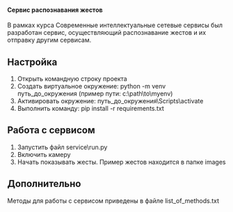 #### Сервис распознавания жестов
В рамках курса Современные интеллектуальные сетевые сервисы был разработан сервис, осуществляющий распознавание жестов и их отправку другим сервисам.

## Настройка

1. Открыть командную строку проекта
2. Создать виртуальное окружение: python -m venv путь_до_окружения (пример пути: c:\path\to\myenv)
3. Активировать окружение: путь_до_окружения\Scripts\activate
4. Выполнить команду: pip install -r requirements.txt

## Работа с сервисом

1. Запустить файл service\run.py
2. Включить камеру
3. Начать показывать жесты. Пример жестов находится в папке images

## Дополнительно

Методы для работы с сервисом приведены в файле list_of_methods.txt

